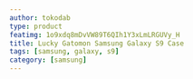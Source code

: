 ```yaml
---
author: tokodab
type: product
featimg: 1o9xdq8mDvVW89T6QIh1Y3xLmLRGUVy_H
title: Lucky Gatomon Samsung Galaxy S9 Case
tags: [samsung, galaxy, s9]
category: [samsung]
---
```

